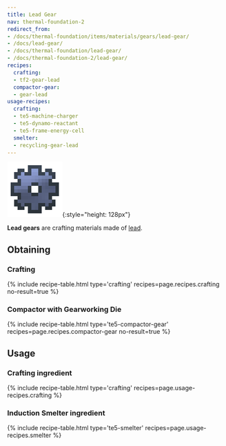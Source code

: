 ```yaml
---
title: Lead Gear
nav: thermal-foundation-2
redirect_from:
- /docs/thermal-foundation/items/materials/gears/lead-gear/
- /docs/lead-gear/
- /docs/thermal-foundation/lead-gear/
- /docs/thermal-foundation-2/lead-gear/
recipes:
  crafting:
  - tf2-gear-lead
  compactor-gear:
  - gear-lead
usage-recipes:
  crafting:
  - te5-machine-charger
  - te5-dynamo-reactant
  - te5-frame-energy-cell
  smelter:
  - recycling-gear-lead
---
```


![Lead gear](/assets/images/thermal-foundation-2/gear-lead.png){:style="height: 128px"}


**Lead gears** are crafting materials made of [lead](/docs/1.12/thermal-foundation-2/lead-ingot/).


Obtaining
---------

### Crafting
{% include recipe-table.html type='crafting' recipes=page.recipes.crafting no-result=true %}

### Compactor with Gearworking Die
{% include recipe-table.html type='te5-compactor-gear' recipes=page.recipes.compactor-gear no-result=true %}


Usage
-----

### Crafting ingredient
{% include recipe-table.html type='crafting' recipes=page.usage-recipes.crafting %}

### Induction Smelter ingredient
{% include recipe-table.html type='te5-smelter' recipes=page.usage-recipes.smelter %}
